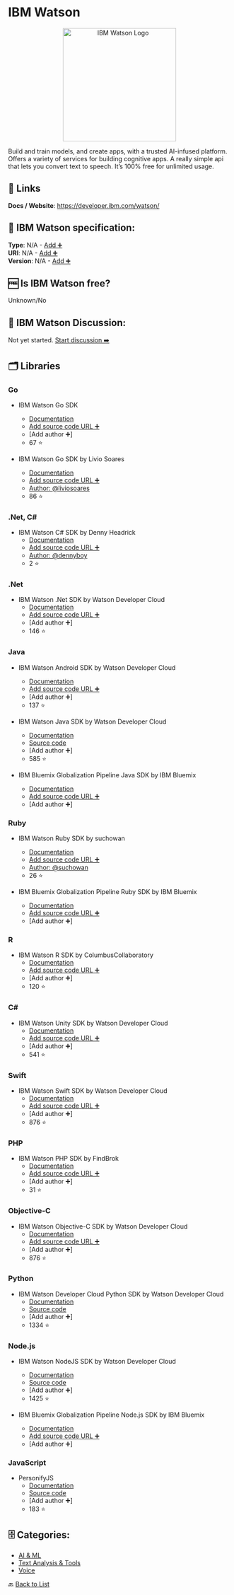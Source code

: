 # IBM Watson
<p align="center">
    <img width="256" src="https://raw.githubusercontent.com/apis-list/apis-list/main/apis/ibm-watson/logo_256x256.png" alt="IBM Watson Logo"/>
</p>
Build and train models, and create apps, with a trusted AI-infused platform. Offers a variety of services for building cognitive apps.
A really simple api that lets you convert text to speech. It’s 100% free for unlimited usage.

##  🔗 Links
**Docs / Website**: https://developer.ibm.com/watson/

## 🧬 IBM Watson specification:
**Type**: N/A - [Add ➕](https://github.com/apis-list/apis-list/edit/main/apis-list.yaml)  
**URI**: N/A - [Add ➕](https://github.com/apis-list/apis-list/edit/main/apis-list.yaml)  
**Version**: N/A - [Add ➕](https://github.com/apis-list/apis-list/edit/main/apis-list.yaml)

## 🆓 Is IBM Watson free?
 Unknown/No 

## 💬 IBM Watson Discussion:
Not yet started. [Start discussion ➡️](https://github.com/apis-list/apis-list/discussions/new)

## 🗂️ Libraries
### Go
- IBM Watson Go SDK
    - [Documentation](https://github.com/watson-developer-cloud/go-sdk)
    - [Add source code URL ➕]()
    - [Add author ➕]
    - 67 ⭐

- IBM Watson Go SDK by Livio Soares
    - [Documentation](https://github.com/liviosoares/go-watson-sdk)
    - [Add source code URL ➕]()
    - [Author: @liviosoares](https://github.com/liviosoares)
    - 86 ⭐

### .Net, C#
- IBM Watson C# SDK by Denny Headrick
    - [Documentation](https://github.com/dennyboy/WatsonCSharp)
    - [Add source code URL ➕]()
    - [Author: @dennyboy](https://github.com/dennyboy)
    - 2 ⭐

### .Net
- IBM Watson .Net SDK by Watson Developer Cloud
    - [Documentation](https://github.com/watson-developer-cloud/dotnet-standard-sdk)
    - [Add source code URL ➕]()
    - [Add author ➕]
    - 146 ⭐

### Java
- IBM Watson Android SDK by Watson Developer Cloud
    - [Documentation](https://github.com/watson-developer-cloud/android-sdk)
    - [Add source code URL ➕]()
    - [Add author ➕]
    - 137 ⭐

- IBM Watson Java SDK by Watson Developer Cloud
    - [Documentation](http://mvnrepository.com/artifact/com.ibm.watson.developer_cloud/java-sdk)
    - [Source code](https://github.com/watson-developer-cloud/java-sdk)
    - [Add author ➕]
    - 585 ⭐

-  IBM Bluemix Globalization Pipeline Java SDK by IBM Bluemix
    - [Documentation](https://developer.ibm.com/open/ibm-bluemix-globalization-pipeline-service/java-sdk/)
    - [Add source code URL ➕]()
    - [Add author ➕]

### Ruby
- IBM Watson Ruby SDK by suchowan
    - [Documentation](https://github.com/suchowan/watson-api-client)
    - [Add source code URL ➕]()
    - [Author: @suchowan](https://github.com/suchowan)
    - 26 ⭐

- IBM Bluemix Globalization Pipeline Ruby SDK by IBM Bluemix
    - [Documentation](https://developer.ibm.com/open/ibm-bluemix-globalization-pipeline-service/ruby-sdk/)
    - [Add source code URL ➕]()
    - [Add author ➕]

### R
- IBM Watson R SDK by ColumbusCollaboratory
    - [Documentation](https://github.com/ColumbusCollaboratory/cognizer)
    - [Add source code URL ➕]()
    - [Add author ➕]
    - 120 ⭐

### C#
- IBM Watson Unity SDK by Watson Developer Cloud
    - [Documentation](https://github.com/watson-developer-cloud/unity-sdk)
    - [Add source code URL ➕]()
    - [Add author ➕]
    - 541 ⭐

### Swift
- IBM Watson Swift SDK by Watson Developer Cloud
    - [Documentation](https://github.com/watson-developer-cloud/swift-sdk)
    - [Add source code URL ➕]()
    - [Add author ➕]
    - 876 ⭐

### PHP
- IBM Watson PHP SDK by FindBrok
    - [Documentation](https://github.com/findbrok/php-watson-api-bridge)
    - [Add source code URL ➕]()
    - [Add author ➕]
    - 31 ⭐

### Objective-C
- IBM Watson Objective-C SDK by Watson Developer Cloud
    - [Documentation](https://github.com/watson-developer-cloud/ios-sdk)
    - [Add source code URL ➕]()
    - [Add author ➕]
    - 876 ⭐

### Python
- IBM Watson Developer Cloud Python SDK by Watson Developer Cloud
    - [Documentation](https://pypi.python.org/pypi/watson-developer-cloud)
    - [Source code](https://github.com/watson-developer-cloud/python-sdk)
    - [Add author ➕]
    - 1334 ⭐

### Node.js
- IBM Watson NodeJS SDK by Watson Developer Cloud
    - [Documentation](https://www.npmjs.com/package/watson-developer-cloud)
    - [Source code](https://github.com/watson-developer-cloud/node-sdk)
    - [Add author ➕]
    - 1425 ⭐

- IBM Bluemix Globalization Pipeline Node.js SDK by IBM Bluemix
    - [Documentation](https://developer.ibm.com/open/ibm-bluemix-globalization-pipeline-service/node-js-sdk/)
    - [Add source code URL ➕]()
    - [Add author ➕]

### JavaScript
- PersonifyJS
    - [Documentation](http://personifyjs.github.io/)
    - [Source code](https://github.com/PersonifyJS/personify.js)
    - [Add author ➕]
    - 183 ⭐


## 🗄️ Categories:
- [AI & ML](https://github.com/apis-list/apis-list#ai--ml-)
- [Text Analysis & Tools](https://github.com/apis-list/apis-list#text-analysis--tools-)
- [Voice](https://github.com/apis-list/apis-list#voice-)

🔙  [Back to List](https://github.com/apis-list/apis-list)
